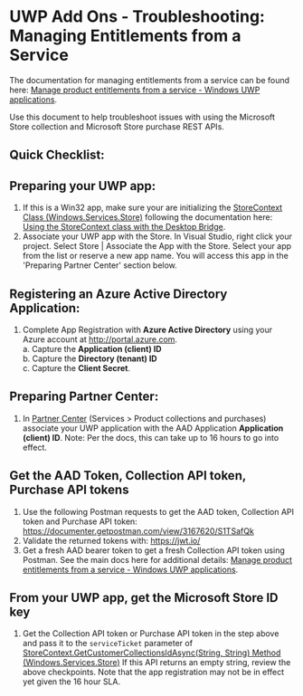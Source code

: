 # UWP Add Ons - Troubleshooting: Managing Entitlements from a Service

The documentation for managing entitlements from a service can be found here: [Manage product entitlements from a service - Windows UWP applications](https://docs.microsoft.com/en-us/windows/uwp/monetize/view-and-grant-products-from-a-service).

Use this document to help troubleshoot issues with using the Microsoft Store collection and Microsoft Store purchase REST APIs.

## Quick Checklist:  
## Preparing your UWP app: 
1. If this is a Win32 app, make sure your are initializing the [StoreContext Class (Windows.Services.Store)](https://docs.microsoft.com/en-us/uwp/api/windows.services.store.storecontext) following the documentation here: [Using the StoreContext class with the Desktop Bridge](https://docs.microsoft.com/en-us/windows/uwp/monetize/in-app-purchases-and-trials#using-the-storecontext-class-with-the-desktop-bridge).  
2. Associate your UWP app with the Store. In Visual Studio, right click your project. Select Store | Associate the App with the Store. Select your app from the list or reserve a new app name. You will access this app in the 'Preparing Partner Center' section below.

## Registering an Azure Active Directory Application:  
1.  Complete App Registration with **Azure Active Directory** using your Azure account at http://portal.azure.com.  
    a. Capture the **Application (client) ID**  
    b. Capture the **Directory (tenant) ID**  
    c. Capture the **Client Secret**.

## Preparing Partner Center:
1. In [Partner Center](https://dev.windows.com) (Services > Product collections and purchases) associate your UWP application with the AAD Application **Application (client) ID**.  Note: Per the docs, this can take up to 16 hours to go into effect.

## Get the AAD Token, Collection API token, Purchase API tokens

1. Use the following Postman requests to get the AAD token, Collection API token and Purchase API token: https://documenter.getpostman.com/view/3167620/S1TSafQk  
4. Validate the returned tokens with: https://jwt.io/  
5. Get a fresh AAD bearer token to get a fresh Collection API token using Postman. See the main docs here for additional details: [Manage product entitlements from a service - Windows UWP applications](https://docs.microsoft.com/en-us/windows/uwp/monetize/view-and-grant-products-from-a-service).


## From your UWP app, get the Microsoft Store ID key

1. Get the Collection API token or Purchase API token in the step above and pass it to the ```serviceTicket``` parameter of [StoreContext.GetCustomerCollectionsIdAsync(String, String) Method (Windows.Services.Store)](https://docs.microsoft.com/en-us/uwp/api/windows.services.store.storecontext.getcustomercollectionsidasync)
   If this API returns an empty string, review the above checkpoints. Note that the app registration may not be in effect yet given the 16 hour SLA.



  